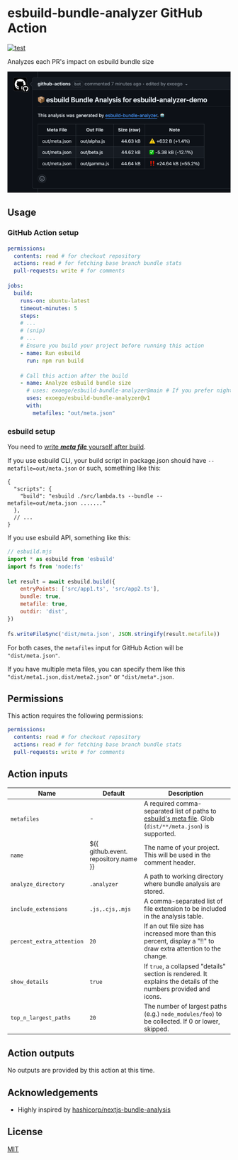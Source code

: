 # esbuild-bundle-analyzer GitHub Action

[![test](https://github.com/exoego/esbuild-bundle-analyzer/actions/workflows/ci.yml/badge.svg)](https://github.com/exoego/esbuild-bundle-analyzer/actions/workflows/ci.yml)

Analyzes each PR's impact on esbuild bundle size

![comment-example](/doc/comment.png "Comment Example")

## Usage

### GitHub Action setup

```yaml
permissions:
  contents: read # for checkout repository
  actions: read # for fetching base branch bundle stats
  pull-requests: write # for comments

jobs:
  build:
    runs-on: ubuntu-latest
    timeout-minutes: 5
    steps:
    # ... 
    # (snip)
    # ... 
    # Ensure you build your project before running this action
    - name: Run esbuild
      run: npm run build
    
    # Call this action after the build
    - name: Analyze esbuild bundle size
      # uses: exoego/esbuild-bundle-analyzer@main # If you prefer nightly!
      uses: exoego/esbuild-bundle-analyzer@v1
      with:
        metafiles: "out/meta.json"
```

### esbuild setup

You need to [write ***meta file*** yourself after build](https://esbuild.github.io/api/#metafile).

If you use esbuild CLI, your build script in package.json should have `--metafile=out/meta.json` or such, something like this:

```json5
{
  "scripts": {
    "build": "esbuild ./src/lambda.ts --bundle --metafile=out/meta.json ......."
  },
  // ...
}
```

If you use esbuild API, something like this:

```javascript
// esbuild.mjs
import * as esbuild from 'esbuild'
import fs from 'node:fs'

let result = await esbuild.build({
    entryPoints: ['src/app1.ts', 'src/app2.ts'],
    bundle: true,
    metafile: true,
    outdir: 'dist',
})

fs.writeFileSync('dist/meta.json', JSON.stringify(result.metafile))
```

For both cases, the `metafiles` input for GitHub Action will be `"dist/meta.json"`.

If you have multiple meta files, you can specify them like this `"dist/meta1.json,dist/meta2.json"` or `"dist/meta*.json`.

## Permissions

This action requires the following permissions:

```yaml
permissions:
  contents: read # for checkout repository
  actions: read # for fetching base branch bundle stats
  pull-requests: write # for comments
```

## Action inputs

| Name                      | Default                               | Description                                                                                                      |
|---------------------------|---------------------------------------|------------------------------------------------------------------------------------------------------------------|
| `metafiles`               | -                                     | A required comma-separated list of paths to [esbuild's meta file]([https://esbuild.github.io/api/#metafile]). Glob (`dist/**/meta.json`) is supported. |
| `name`                    | ${{ github.event.<br>repository.name }} | The name of your project. This will be used in the comment header.                                             |
| `analyze_directory`       | `.analyzer`                           | A path to working directory where bundle analysis are stored.                                                    |
| `include_extensions`      | `.js,.cjs,.mjs`                       | A comma-separated list of file extension to be included in the analysis table.                                   |
| `percent_extra_attention` | `20`                                  | If an out file size has increased more than this percent, display a "‼️" to draw extra attention to the change.  |
| `show_details`            | `true`                                | If `true`, a collapsed "details" section is rendered. It explains the details of the numbers provided and icons. |
| `top_n_largest_paths`     | `20`                                  | The number of largest paths (e.g.) `node_modules/foo`) to be collected. If 0 or lower, skipped.                  |

## Action outputs

No outputs are provided by this action at this time.

## Acknowledgements

- Highly inspired by [hashicorp/nextjs-bundle-analysis](https://github.com/hashicorp/nextjs-bundle-analysis)

## License

[MIT](LICENSE)
